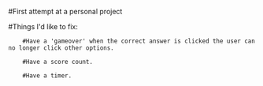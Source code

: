 #First attempt at a personal project

#Things I'd like to fix:

        #Have a 'gameover' when the correct answer is clicked the user can no longer click other options.

        #Have a score count.

        #Have a timer.

